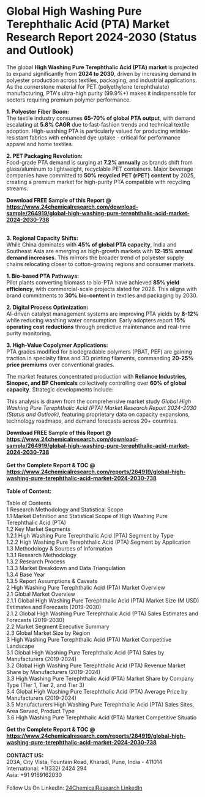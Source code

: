 <h1>Global High Washing Pure Terephthalic Acid (PTA) Market Research Report 2024-2030 (Status and Outlook)</h1><p>The global <strong>High Washing Pure Terephthalic Acid (PTA) market</strong> is projected to expand significantly from <strong>2024 to 2030</strong>, driven by increasing demand in polyester production across textiles, packaging, and industrial applications. As the cornerstone material for PET (polyethylene terephthalate) manufacturing, PTA's ultra-high purity (99.9%+) makes it indispensable for sectors requiring premium polymer performance.</p><p><strong>1. Polyester Fiber Boom:</strong><br>
The textile industry consumes <strong>65-70% of global PTA output</strong>, with demand escalating at <strong>5.8% CAGR</strong> due to fast-fashion trends and technical textile adoption. High-washing PTA is particularly valued for producing wrinkle-resistant fabrics with enhanced dye uptake - critical for performance apparel and home textiles.</p><p><strong>2. PET Packaging Revolution:</strong><br>
Food-grade PTA demand is surging at <strong>7.2% annually</strong> as brands shift from glass/aluminum to lightweight, recyclable PET containers. Major beverage companies have committed to <strong>50% recycled PET (rPET) content</strong> by 2025, creating a premium market for high-purity PTA compatible with recycling streams.</p><div><b>Download FREE Sample of this Report @ 
            <a href="https://www.24chemicalresearch.com/download-sample/264919/global-high-washing-pure-terephthalic-acid-market-2024-2030-738">
            https://www.24chemicalresearch.com/download-sample/264919/global-high-washing-pure-terephthalic-acid-market-2024-2030-738</a></b></div><br><p><strong>3. Regional Capacity Shifts:</strong><br>
While China dominates with <strong>45% of global PTA capacity</strong>, India and Southeast Asia are emerging as high-growth markets with <strong>12-15% annual demand increases</strong>. This mirrors the broader trend of polyester supply chains relocating closer to cotton-growing regions and consumer markets.</p><p><strong>1. Bio-based PTA Pathways:</strong><br>
Pilot plants converting biomass to bio-PTA have achieved <strong>85% yield efficiency</strong>, with commercial-scale projects slated for 2026. This aligns with brand commitments to <strong>30% bio-content</strong> in textiles and packaging by 2030.</p><p><strong>2. Digital Process Optimization:</strong><br>
AI-driven catalyst management systems are improving PTA yields by <strong>8-12%</strong> while reducing washing water consumption. Early adopters report <strong>15% operating cost reductions</strong> through predictive maintenance and real-time purity monitoring.</p><p><strong>3. High-Value Copolymer Applications:</strong><br>
PTA grades modified for biodegradable polymers (PBAT, PEF) are gaining traction in specialty films and 3D printing filaments, commanding <strong>20-25% price premiums</strong> over conventional grades.</p><p>The market features concentrated production with <strong>Reliance Industries, Sinopec, and BP Chemicals</strong> collectively controlling over <strong>60% of global capacity</strong>. Strategic developments include:</p><p>This analysis is drawn from the comprehensive market study <em>Global High Washing Pure Terephthalic Acid (PTA) Market Research Report 2024-2030 (Status and Outlook)</em>, featuring proprietary data on capacity expansions, technology roadmaps, and demand forecasts across 20+ countries.</p><div><b>Download FREE Sample of this Report @ 
            <a href="https://www.24chemicalresearch.com/download-sample/264919/global-high-washing-pure-terephthalic-acid-market-2024-2030-738">
            https://www.24chemicalresearch.com/download-sample/264919/global-high-washing-pure-terephthalic-acid-market-2024-2030-738</a></b></div><br><div><b>Get the Complete Report & TOC @ 
            <a href="https://www.24chemicalresearch.com/reports/264919/global-high-washing-pure-terephthalic-acid-market-2024-2030-738">
            https://www.24chemicalresearch.com/reports/264919/global-high-washing-pure-terephthalic-acid-market-2024-2030-738</a></b></div><br>
            <b>Table of Content:</b><p>Table of Contents<br />
1 Research Methodology and Statistical Scope<br />
1.1 Market Definition and Statistical Scope of High Washing Pure Terephthalic Acid (PTA)<br />
1.2 Key Market Segments<br />
1.2.1 High Washing Pure Terephthalic Acid (PTA) Segment by Type<br />
1.2.2 High Washing Pure Terephthalic Acid (PTA) Segment by Application<br />
1.3 Methodology & Sources of Information<br />
1.3.1 Research Methodology<br />
1.3.2 Research Process<br />
1.3.3 Market Breakdown and Data Triangulation<br />
1.3.4 Base Year<br />
1.3.5 Report Assumptions & Caveats<br />
2 High Washing Pure Terephthalic Acid (PTA) Market Overview<br />
2.1 Global Market Overview<br />
2.1.1 Global High Washing Pure Terephthalic Acid (PTA) Market Size (M USD) Estimates and Forecasts (2019-2030)<br />
2.1.2 Global High Washing Pure Terephthalic Acid (PTA) Sales Estimates and Forecasts (2019-2030)<br />
2.2 Market Segment Executive Summary<br />
2.3 Global Market Size by Region<br />
3 High Washing Pure Terephthalic Acid (PTA) Market Competitive Landscape<br />
3.1 Global High Washing Pure Terephthalic Acid (PTA) Sales by Manufacturers (2019-2024)<br />
3.2 Global High Washing Pure Terephthalic Acid (PTA) Revenue Market Share by Manufacturers (2019-2024)<br />
3.3 High Washing Pure Terephthalic Acid (PTA) Market Share by Company Type (Tier 1, Tier 2, and Tier 3)<br />
3.4 Global High Washing Pure Terephthalic Acid (PTA) Average Price by Manufacturers (2019-2024)<br />
3.5 Manufacturers High Washing Pure Terephthalic Acid (PTA) Sales Sites, Area Served, Product Type<br />
3.6 High Washing Pure Terephthalic Acid (PTA) Market Competitive Situatio</p><div><b>Get the Complete Report & TOC @ 
            <a href="https://www.24chemicalresearch.com/reports/264919/global-high-washing-pure-terephthalic-acid-market-2024-2030-738">
            https://www.24chemicalresearch.com/reports/264919/global-high-washing-pure-terephthalic-acid-market-2024-2030-738</a></b></div><br><b>CONTACT US:</b><br>
            203A, City Vista, Fountain Road, Kharadi, Pune, India - 411014<br>
            International: +1(332) 2424 294<br>
            Asia: +91 9169162030 <br><br>
            Follow Us On LinkedIn: <a href="https://www.linkedin.com/company/24chemicalresearch/">24ChemicalResearch LinkedIn</a>